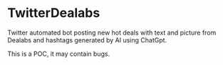 # TwitterDealabs
Twitter automated bot posting new hot deals with text and picture from Dealabs and hashtags generated by AI using ChatGpt. 

This is a POC, it may contain bugs.
